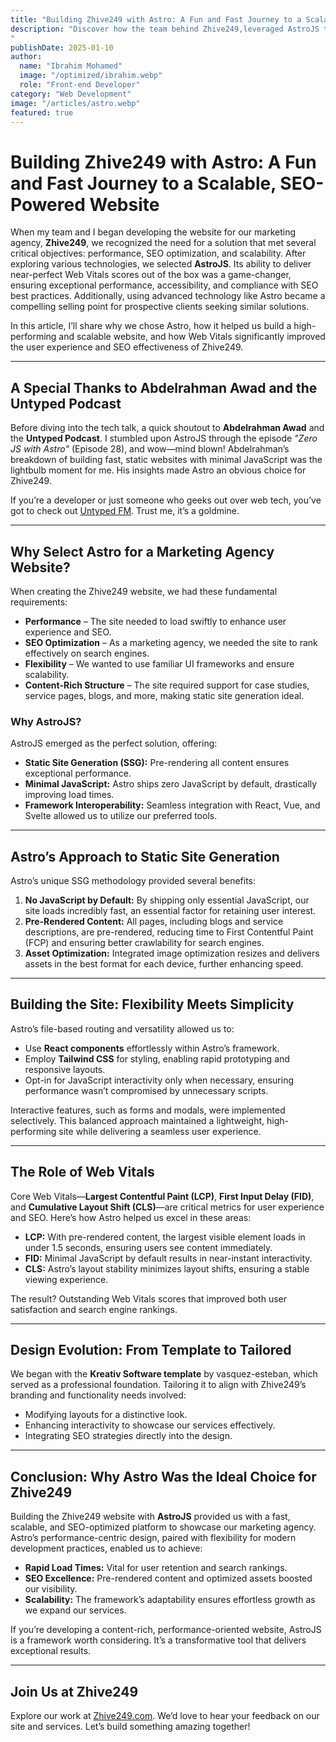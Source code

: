 ```yaml
---
title: "Building Zhive249 with Astro: A Fun and Fast Journey to a Scalable, SEO-Powered Website"
description: "Discover how the team behind Zhive249,leveraged AstroJS to create a high-performing, scalable, and SEO-optimized website.
"
publishDate: 2025-01-10
author:
  name: "Ibrahim Mohamed"
  image: "/optimized/ibrahim.webp"
  role: "Front-end Developer"
category: "Web Development"
image: "/articles/astro.webp"
featured: true
---
```


# Building Zhive249 with Astro: A Fun and Fast Journey to a Scalable, SEO-Powered Website

When my team and I began developing the website for our marketing agency, **Zhive249**, we recognized the need for a solution that met several critical objectives: performance, SEO optimization, and scalability. After exploring various technologies, we selected **AstroJS**. Its ability to deliver near-perfect Web Vitals scores out of the box was a game-changer, ensuring exceptional performance, accessibility, and compliance with SEO best practices. Additionally, using advanced technology like Astro became a compelling selling point for prospective clients seeking similar solutions.

In this article, I’ll share why we chose Astro, how it helped us build a high-performing and scalable website, and how Web Vitals significantly improved the user experience and SEO effectiveness of Zhive249.

---

## A Special Thanks to Abdelrahman Awad and the Untyped Podcast

Before diving into the tech talk, a quick shoutout to **Abdelrahman Awad** and the **Untyped Podcast**. I stumbled upon AstroJS through the episode _"Zero JS with Astro"_ (Episode 28), and wow—mind blown! Abdelrahman’s breakdown of building fast, static websites with minimal JavaScript was the lightbulb moment for me. His insights made Astro an obvious choice for Zhive249.

If you’re a developer or just someone who geeks out over web tech, you’ve got to check out [Untyped FM](https://untyped.fm). Trust me, it’s a goldmine.

---

## Why Select Astro for a Marketing Agency Website?

When creating the Zhive249 website, we had these fundamental requirements:

- **Performance** – The site needed to load swiftly to enhance user experience and SEO.
- **SEO Optimization** – As a marketing agency, we needed the site to rank effectively on search engines.
- **Flexibility** – We wanted to use familiar UI frameworks and ensure scalability.
- **Content-Rich Structure** – The site required support for case studies, service pages, blogs, and more, making static site generation ideal.

### Why AstroJS?

AstroJS emerged as the perfect solution, offering:

- **Static Site Generation (SSG):** Pre-rendering all content ensures exceptional performance.
- **Minimal JavaScript:** Astro ships zero JavaScript by default, drastically improving load times.
- **Framework Interoperability:** Seamless integration with React, Vue, and Svelte allowed us to utilize our preferred tools.

---

## Astro’s Approach to Static Site Generation

Astro’s unique SSG methodology provided several benefits:

1. **No JavaScript by Default:** By shipping only essential JavaScript, our site loads incredibly fast, an essential factor for retaining user interest.
2. **Pre-Rendered Content:** All pages, including blogs and service descriptions, are pre-rendered, reducing time to First Contentful Paint (FCP) and ensuring better crawlability for search engines.
3. **Asset Optimization:** Integrated image optimization resizes and delivers assets in the best format for each device, further enhancing speed.

---

## Building the Site: Flexibility Meets Simplicity

Astro’s file-based routing and versatility allowed us to:

- Use **React components** effortlessly within Astro’s framework.
- Employ **Tailwind CSS** for styling, enabling rapid prototyping and responsive layouts.
- Opt-in for JavaScript interactivity only when necessary, ensuring performance wasn’t compromised by unnecessary scripts.

Interactive features, such as forms and modals, were implemented selectively. This balanced approach maintained a lightweight, high-performing site while delivering a seamless user experience.

---

## The Role of Web Vitals

Core Web Vitals—**Largest Contentful Paint (LCP)**, **First Input Delay (FID)**, and **Cumulative Layout Shift (CLS)**—are critical metrics for user experience and SEO. Here’s how Astro helped us excel in these areas:

- **LCP:** With pre-rendered content, the largest visible element loads in under 1.5 seconds, ensuring users see content immediately.
- **FID:** Minimal JavaScript by default results in near-instant interactivity.
- **CLS:** Astro’s layout stability minimizes layout shifts, ensuring a stable viewing experience.

The result? Outstanding Web Vitals scores that improved both user satisfaction and search engine rankings.

---

## Design Evolution: From Template to Tailored

We began with the **Kreativ Software template** by vasquez-esteban, which served as a professional foundation. Tailoring it to align with Zhive249’s branding and functionality needs involved:

- Modifying layouts for a distinctive look.
- Enhancing interactivity to showcase our services effectively.
- Integrating SEO strategies directly into the design.

---

## Conclusion: Why Astro Was the Ideal Choice for Zhive249

Building the Zhive249 website with **AstroJS** provided us with a fast, scalable, and SEO-optimized platform to showcase our marketing agency. Astro’s performance-centric design, paired with flexibility for modern development practices, enabled us to achieve:

- **Rapid Load Times:** Vital for user retention and search rankings.
- **SEO Excellence:** Pre-rendered content and optimized assets boosted our visibility.
- **Scalability:** The framework’s adaptability ensures effortless growth as we expand our services.

If you’re developing a content-rich, performance-oriented website, AstroJS is a framework worth considering. It’s a transformative tool that delivers exceptional results.

---

## Join Us at Zhive249

Explore our work at [Zhive249.com](https://zhive249.com). We’d love to hear your feedback on our site and services. Let’s build something amazing together!
